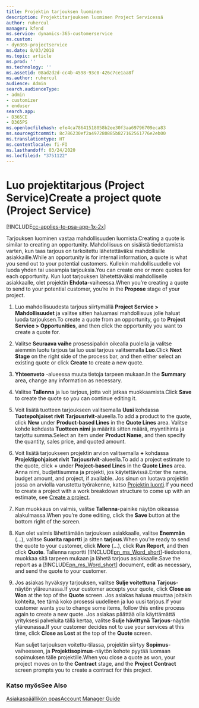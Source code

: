 ```yaml
---
title: Projektin tarjouksen luominen
description: Projektitarjouksen luominen Project Servicessä
author: ruhercul
manager: kfend
ms.service: dynamics-365-customerservice
ms.custom:
- dyn365-projectservice
ms.date: 8/03/2018
ms.topic: article
ms.prod: ''
ms.technology: ''
ms.assetid: 08ad2d2d-cc4b-4598-93c0-426c7ce1aa8f
ms.author: ruhercul
audience: Admin
search.audienceType:
- admin
- customizer
- enduser
search.app:
- D365CE
- D365PS
ms.openlocfilehash: efe4ca78641518058b2ee30f3aa69796709eca83
ms.sourcegitcommit: 8c786230ef2a497280885b827162561776e2eb00
ms.translationtype: HT
ms.contentlocale: fi-FI
ms.lasthandoff: 03/24/2020
ms.locfileid: "3751122"
---
```

# <a name="create-a-project-quote-project-service"></a><span data-ttu-id="581d7-103">Luo projektitarjous (Project Service)</span><span class="sxs-lookup"><span data-stu-id="581d7-103">Create a project quote (Project Service)</span></span>

[!INCLUDE[cc-applies-to-psa-app-1x-2x](../includes/cc-applies-to-psa-app-1x-2x.md)]

<span data-ttu-id="581d7-104">Tarjouksen luominen vastaa mahdollisuuden luomista.</span><span class="sxs-lookup"><span data-stu-id="581d7-104">Creating a quote is similar to creating an opportunity.</span></span> <span data-ttu-id="581d7-105">Mahdollisuus on sisäistä tiedottamista varten, kun taas tarjous on tarkoitettu lähetettäväksi mahdollisille asiakkaille.</span><span class="sxs-lookup"><span data-stu-id="581d7-105">While an opportunity is for internal information, a quote is what you send out to your potential customers.</span></span> <span data-ttu-id="581d7-106">Kullekin mahdollisuudelle voi luoda yhden tai useampia tarjouksia.</span><span class="sxs-lookup"><span data-stu-id="581d7-106">You can create one or more quotes for each opportunity.</span></span> <span data-ttu-id="581d7-107">Kun luot tarjouksen lähetettäväksi mahdolliselle asiakkaalle, olet projektin **Ehdota**-vaiheessa.</span><span class="sxs-lookup"><span data-stu-id="581d7-107">When you’re creating a quote to send to your potential customer, you’re in the **Propose** stage of your project.</span></span>  
  
1. <span data-ttu-id="581d7-108">Luo mahdollisuudesta tarjous siirtymällä **Project Service > Mahdollisuudet** ja valitse sitten haluamasi mahdollisuus jolle haluat luoda tarjouksen.</span><span class="sxs-lookup"><span data-stu-id="581d7-108">To create a quote from an opportunity, go to **Project Service > Opportunities**, and then click the opportunity you want to create a quote for.</span></span>  
  
2. <span data-ttu-id="581d7-109">Valitse **Seuraava vaihe** prosessipalkin oikealla puolella ja valitse aiemmin luotu tarjous tai luo uusi tarjous valitsemalla **Luo**.</span><span class="sxs-lookup"><span data-stu-id="581d7-109">Click **Next Stage** on the right side of the process bar, and then either select an existing quote or click **Create** to create a new quote.</span></span>  
  
3. <span data-ttu-id="581d7-110">**Yhteenveto** -alueessa muuta tietoja tarpeen mukaan.</span><span class="sxs-lookup"><span data-stu-id="581d7-110">In the **Summary** area, change any information as necessary.</span></span>  
  
4. <span data-ttu-id="581d7-111">Valitse **Tallenna** ja luo tarjous, jotta voit jatkaa muokkaamista.</span><span class="sxs-lookup"><span data-stu-id="581d7-111">Click **Save** to create the quote so you can continue editing it.</span></span>  
  
5. <span data-ttu-id="581d7-112">Voit lisätä tuotteen tarjoukseen valitsemalla **Uusi** kohdassa **Tuotepohjaiset rivit** **Tarjousrivit**-alueella.</span><span class="sxs-lookup"><span data-stu-id="581d7-112">To add a product to the quote, click **New** under **Product-based Lines** in the **Quote Lines** area.</span></span> <span data-ttu-id="581d7-113">Valitse kohde kohdasta **Tuotteen nimi** ja määritä sitten määrä, myyntihinta ja tarjottu summa.</span><span class="sxs-lookup"><span data-stu-id="581d7-113">Select an item under **Product Name**, and then specify the quantity, sales price, and quoted amount.</span></span>  
  
6. <span data-ttu-id="581d7-114">Voit lisätä tarjoukseen projektin arvion valitsemalla **+** kohdassa **Projektipohjaiset rivit** **Tarjousrivit**-alueella.</span><span class="sxs-lookup"><span data-stu-id="581d7-114">To add a project estimate to the quote, click **+** under **Project-based Lines** in the **Quote Lines** area.</span></span> <span data-ttu-id="581d7-115">Anna nimi, budjettisumma ja projekti, jos käytettävissä.</span><span class="sxs-lookup"><span data-stu-id="581d7-115">Enter the name, budget amount, and project, if available.</span></span> <span data-ttu-id="581d7-116">Jos sinun on luotava projektin jossa on arviolla varustettu työrakenne, katso [Projektin luonti](../project-service/create-project.md).</span><span class="sxs-lookup"><span data-stu-id="581d7-116">If you need to create a project with a work breakdown structure to come up with an estimate, see [Create a project](../project-service/create-project.md).</span></span>  
  
7. <span data-ttu-id="581d7-117">Kun muokkaus on valmis, valitse **Tallenna**-painike näytön oikeassa alakulmassa.</span><span class="sxs-lookup"><span data-stu-id="581d7-117">When you’re done editing, click the **Save** button at the bottom right of the screen.</span></span>  
  
8. <span data-ttu-id="581d7-118">Kun olet valmis lähettämään tarjouksen asiakkaalle, valitse **Enemmän** (...), valitse **Suorita raportti** ja sitten **tarjous**.</span><span class="sxs-lookup"><span data-stu-id="581d7-118">When you’re ready to send the quote to your customer, click **More** (…), click **Run Report**, and then click **Quote**.</span></span> <span data-ttu-id="581d7-119">Tallenna raportti [!INCLUDE[pn_ms_Word_short](../includes/pn-ms-word-short.md)]-tiedostona, muokkaa sitä tarpeen mukaan ja lähetä tarjous asiakkaalle.</span><span class="sxs-lookup"><span data-stu-id="581d7-119">Save the report as a [!INCLUDE[pn_ms_Word_short](../includes/pn-ms-word-short.md)] document, edit as necessary, and send the quote to your customer.</span></span>  
  
9. <span data-ttu-id="581d7-120">Jos asiakas hyväksyy tarjouksen, valitse **Sulje voitettuna** **Tarjous**-näytön yläreunassa.</span><span class="sxs-lookup"><span data-stu-id="581d7-120">If your customer accepts your quote, click **Close as Won** at the top of the **Quote** screen.</span></span> <span data-ttu-id="581d7-121">Jos asiakas haluaa muuttaa joitakin kohteita, tee tämä koko prosessi uudelleen ja luo uusi tarjous.</span><span class="sxs-lookup"><span data-stu-id="581d7-121">If your customer wants you to change some items, follow this entire process again to create a new quote.</span></span> <span data-ttu-id="581d7-122">Jos asiakas päättää olla käyttämättä yrityksesi palveluita tällä kertaa, valitse **Sulje hävittynä** **Tarjous**-näytön yläreunassa.</span><span class="sxs-lookup"><span data-stu-id="581d7-122">If your customer decides not to use your services at this time, click **Close as Lost** at the top of the **Quote** screen.</span></span>  
  
   <span data-ttu-id="581d7-123">Kun suljet tarjouksen voitettu-tilassa, projektin siirtyy **Sopimus**-vaiheeseen, ja **Projektisopimus**-näytön kehote pyytää luomaan sopimuksen tälle projektille.</span><span class="sxs-lookup"><span data-stu-id="581d7-123">When you close a quote as won, your project moves on to the **Contract** stage, and the **Project Contract** screen prompts you to create a contract for this project.</span></span>  
  
### <a name="see-also"></a><span data-ttu-id="581d7-124">Katso myös</span><span class="sxs-lookup"><span data-stu-id="581d7-124">See Also</span></span>  
 [<span data-ttu-id="581d7-125">Asiakaspäällikön opas</span><span class="sxs-lookup"><span data-stu-id="581d7-125">Account Manager Guide</span></span>](../project-service/account-manager-guide.md)
